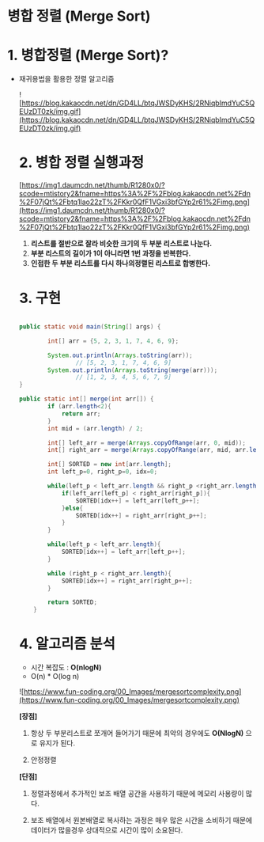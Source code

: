 # 병합 정렬 (Merge Sort)

# 1. 병합정렬 (Merge Sort)?

- 재귀용법을 활용한 정렬 알고리즘
    
    
    ![https://blog.kakaocdn.net/dn/GD4LL/btqJWSDyKHS/2RNiqbImdYuC5QEUzDT0zk/img.gif](https://blog.kakaocdn.net/dn/GD4LL/btqJWSDyKHS/2RNiqbImdYuC5QEUzDT0zk/img.gif)
    
    # 2. 병합 정렬 실행과정
    
    [https://img1.daumcdn.net/thumb/R1280x0/?scode=mtistory2&fname=https%3A%2F%2Fblog.kakaocdn.net%2Fdn%2F07jQt%2Fbtq1lao22zT%2FKkr0QfF1VGxi3bfGYp2r61%2Fimg.png](https://img1.daumcdn.net/thumb/R1280x0/?scode=mtistory2&fname=https%3A%2F%2Fblog.kakaocdn.net%2Fdn%2F07jQt%2Fbtq1lao22zT%2FKkr0QfF1VGxi3bfGYp2r61%2Fimg.png)
    
    1. **리스트를 절반으로 잘라 비슷한 크기의 두 부분 리스트로 나눈다.**
    2. **부분 리스트의 길이가 1이 아니라면 1번 과정을 반복한다.**
    3. **인접한 두 부분 리스트를 다시 하나의정렬된 리스트로 합병한다.**
    
    # 3. 구현
    
    ```java
    
    public static void main(String[] args) {
    
            int[] arr = {5, 2, 3, 1, 7, 4, 6, 9};
    
            System.out.println(Arrays.toString(arr));
    				// [5, 2, 3, 1, 7, 4, 6, 9]
            System.out.println(Arrays.toString(merge(arr)));
    				// [1, 2, 3, 4, 5, 6, 7, 9]
    }
    
    public static int[] merge(int arr[]) {
            if (arr.length<2){
                return arr;
            }
            int mid = (arr.length) / 2;
    
            int[] left_arr = merge(Arrays.copyOfRange(arr, 0, mid));
            int[] right_arr = merge(Arrays.copyOfRange(arr, mid, arr.length));
    
            int[] SORTED = new int[arr.length];
            int left_p=0, right_p=0, idx=0;
    
            while(left_p < left_arr.length && right_p <right_arr.length){
                if(left_arr[left_p] < right_arr[right_p]){
                    SORTED[idx++] = left_arr[left_p++];
                }else{
                    SORTED[idx++] = right_arr[right_p++];
                }
            }
    
            while(left_p < left_arr.length){
                SORTED[idx++] = left_arr[left_p++];
            }
    
            while (right_p < right_arr.length){
                SORTED[idx++] = right_arr[right_p++];
            }
    
            return SORTED;
        }
    ```
    
    # 4. 알고리즘 분석
    
    - 시간 복잡도 : **O(nlogN)**
    - O(n) * O(log n)
    
    ![https://www.fun-coding.org/00_Images/mergesortcomplexity.png](https://www.fun-coding.org/00_Images/mergesortcomplexity.png)
    
    **[장점]**
    
    1. 항상 두 부분리스트로 쪼개어 들어가기 때문에 최악의 경우에도 **O(NlogN)** 으로 유지가 된다.
    
    2. 안정정렬 
    
    **[단점]**
    
    1. 정렬과정에서 추가적인 보조 배열 공간을 사용하기 때문에 메모리 사용량이 많다.
    
    2. 보조 배열에서 원본배열로 복사하는 과정은 매우 많은 시간을 소비하기 때문에 데이터가 많을경우 상대적으로 시간이 많이 소요된다.
